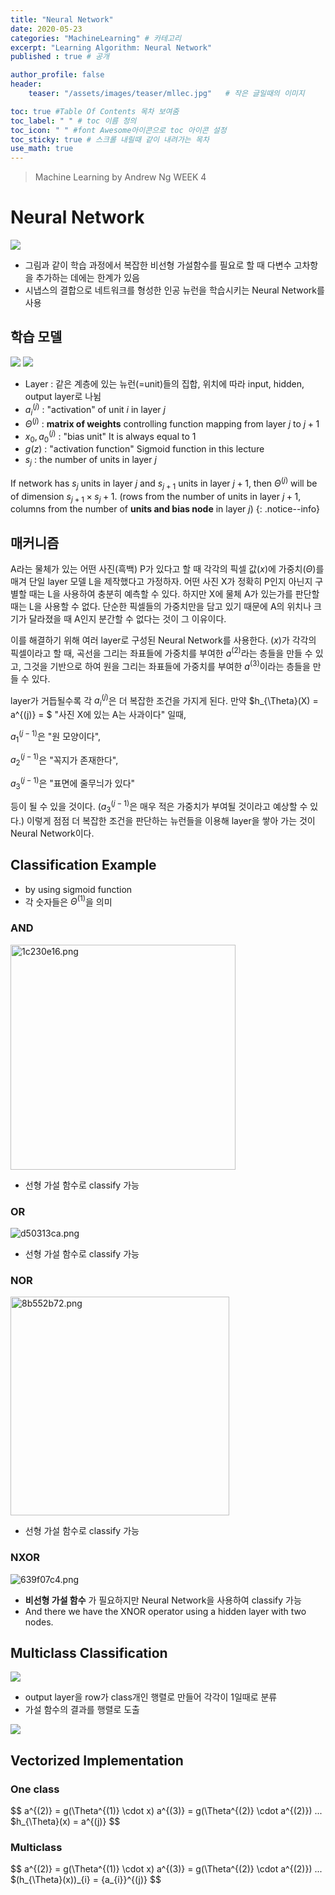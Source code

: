 ```yaml
---
title: "Neural Network"
date: 2020-05-23
categories: "MachineLearning" # 카테고리
excerpt: "Learning Algorithm: Neural Network"
published : true # 공개

author_profile: false
header:
    teaser: "/assets/images/teaser/mllec.jpg"   # 작은 글일때의 이미지

toc: true #Table Of Contents 목차 보여줌
toc_label: " " # toc 이름 정의
toc_icon: " " #font Awesome아이콘으로 toc 아이콘 설정
toc_sticky: true # 스크롤 내릴때 같이 내려가는 목차
use_math: true
---
```


> Machine Learning by Andrew Ng WEEK 4

# Neural Network

![](/assets/posts/ml/963805bf.png)

- 그림과 같이 학습 과정에서 복잡한 비선형 가설함수를 필요로 할 때 다변수 고차항을 추가하는 데에는 한계가 있음
- 시냅스의 결합으로 네트워크를 형성한 인공 뉴런을 학습시키는 Neural Network를 사용


## 학습 모델

![](/assets/posts/ml/d5a84894.png)
![](/assets/posts/ml/be8350a3.png)

- Layer : 같은 계층에 있는 뉴런(=unit)들의 집합, 위치에 따라 input, hidden, output layer로 나뉨
- ${a_{i}}^{(j)}$ : "activation" of unit $i$ in layer $j$
- $\Theta^{(j)}$ : **matrix of weights** controlling function mapping from layer $j$ to $j+1$
- $x_{0}, {a_{0}}^{(j)}$ : "bias unit" It is always equal to 1
- $g(z)$ : "activation function" Sigmoid function in this lecture
- $s_{j}$ : the number of units in layer $j$


If network has $s_{j}$ units in layer $j$ and $s_{j+1}$ units in layer $j+1$, then $\Theta^{(j)}$ will be of dimension $s_{j+1} \times s_{j}+1$. (rows from the number of units in layer $j+1$, columns from the number of **units and bias node** in layer $j$)
{: .notice--info}


## 매커니즘

A라는 물체가 있는 어떤 사진(흑백) P가 있다고 할 때 각각의 픽셀 값($x$)에 가중치($\Theta$)를 매겨 단일 layer 모델 L을 제작했다고 가정하자. 어떤 사진 X가 정확히 P인지 아닌지 구별할 때는 L을 사용하여 충분히 예측할 수 있다. 하지만 X에 물체 A가 있는가를 판단할 때는 L을 사용할 수 없다. 단순한 픽셀들의 가중치만을 담고 있기 때문에 A의 위치나 크기가 달라졌을 때 A인지 분간할 수 없다는 것이 그 이유이다.

이를 해결하기 위해 여러 layer로 구성된 Neural Network를 사용한다. ($x$)가 각각의 픽셀이라고 할 때, 곡선을 그리는 좌표들에 가중치를 부여한 $a^{(2)}$라는 층들을 만들 수 있고, 그것을 기반으로 하여 원을 그리는 좌표들에 가중치를 부여한 $a^{(3)}$이라는 층들을 만들 수 있다.

layer가 거듭될수록 각 ${a_{i}}^{(j)}$은 더 복잡한 조건을 가지게 된다.
만약 $h_{\Theta}(X) = a^{(j)} = $ "사진 X에 있는 A는 사과이다" 일때,

${a_{1}}^{(j-1)}$은 "원 모양이다", 

${a_{2}}^{(j-1)}$은 "꼭지가 존재한다",

${a_{3}}^{(j-1)}$은 "표면에 줄무늬가 있다"

등이 될 수 있을 것이다. (${a_{3}}^{(j-1)}$은 매우 적은 가중치가 부여될 것이라고 예상할 수 있다.) 이렇게 점점 더 복잡한 조건을 판단하는 뉴런들을 이용해 layer을 쌓아 가는 것이 Neural Network이다.


## Classification Example

- by using sigmoid function
- 각 숫자들은 $\Theta^{(1)}$을 의미

### AND

<img alt="1c230e16.png" src="/assets/posts/ml/1c230e16.png" width="360px">

- 선형 가설 함수로 classify 가능

### OR

<img alt="d50313ca.png" src="/assets/posts/ml/d50313ca.png">

- 선형 가설 함수로 classify 가능

### NOR

<img alt="8b552b72.png" src="/assets/posts/ml/8b552b72.png" width="350px">

- 선형 가설 함수로 classify 가능

### NXOR

<img alt="639f07c4.png" src="/assets/posts/ml/639f07c4.png">

- **비선형 가설 함수** 가 필요하지만 Neural Network을 사용하여 classify 가능
- And there we have the XNOR operator using a hidden layer with two nodes.


## Multiclass Classification

![](/assets/posts/ml/8cc408a6.png)

- output layer을 row가 class개인 행렬로 만들어 각각이 1일때로 분류
- 가설 함수의 결과를 행렬로 도출

![](/assets/posts/ml/12cb5e84.png)


## Vectorized Implementation

### One class

$$
a^{(2)} = g(\Theta^{(1)} \cdot x)
a^{(3)} = g(\Theta^{(2)} \cdot a^{(2)})
...
$h_{\Theta}(x) = a^{(j)}
$$

### Multiclass

$$
a^{(2)} = g(\Theta^{(1)} \cdot x)
a^{(3)} = g(\Theta^{(2)} \cdot a^{(2)})
...
$(h_{\Theta}(x))\_{i} = {a_{i}}^{(j)}
$$

